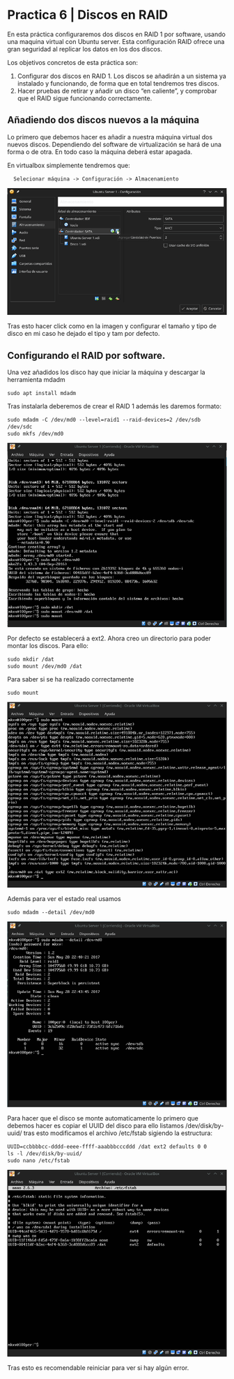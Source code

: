 # Practica 6 | Discos en RAID
En esta práctica configuraremos dos discos en RAID 1 por software, usando una
maquina virtual con Ubuntu server. Esta configuración RAID ofrece una gran
seguridad al replicar los datos en los dos discos.

Los objetivos concretos de esta práctica son:
1. Configurar dos discos en RAID 1. Los discos se añadirán a un sistema ya
instalado y funcionando, de forma que en total tendremos tres discos.
2. Hacer pruebas de retirar y añadir un disco “en caliente”, y comprobar que el
RAID sigue funcionando correctamente.

## Añadiendo dos discos nuevos a la máquina
Lo primero que debemos hacer es añadir a nuestra máquina virtual dos nuevos
discos. Dependiendo del software de virtualización se hará de una forma o de
otra. En todo caso la máquina deberá estar apagada.

En virtualbox simplemente tendremos que:

      Selecionar máquina -> Configuración -> Almacenamiento


![discos-nuevos](https://github.com/mikel00per/SWAP/blob/master/Practica%206/nuevos-discos.png)

Tras esto hacer click como en la imagen y configurar el tamaño y tipo de disco
en mi caso he dejado el tipo y tam por defecto.

## Configurando el RAID por software.
Una vez añadidos los disco hay que iniciar la máquina y descargar la herramienta
mdadm

    sudo apt install mdadm

Tras instalarla deberemos de crear el RAID 1 además les daremos formato:

    sudo mdadm -C /dev/md0 --level=raid1 --raid-devices=2 /dev/sdb /dev/sdc
    sudo mkfs /dev/md0

![creando-raid](https://github.com/mikel00per/SWAP/blob/master/Practica%206/creando-raid.png)

Por defecto se establecerá a ext2. Ahora creo un directorio para poder montar
los discos. Para ello:

    sudo mkdir /dat
    sudo mount /dev/md0 /dat

Para saber si se ha realizado correctamente

    sudo mount

![estado-md0](https://github.com/mikel00per/SWAP/blob/master/Practica%206/estado-md0.png)

Además para ver el estado real usamos

    sudo mdadm --detail /dev/md0

![estado-mdad](https://github.com/mikel00per/SWAP/blob/master/Practica%206/estado-mdad.png)

Para hacer que el disco se monte automaticamente lo primero que debemos hacer
es copiar el UUID del disco para ello listamos /dev/disk/by-uuid/ tras esto
modificamos el archivo /etc/fstab sigiendo la estructura:

    UUID=ccbbbbcc-dddd-eeee-ffff-aaabbbcccddd /dat ext2 defaults 0 0
    ls -l /dev/disk/by-uuid/
    sudo nano /etc/fstab

![fstab](https://github.com/mikel00per/SWAP/blob/master/Practica%206/fstab.png)

Tras esto es recomendable reiniciar para ver si hay algún error.
